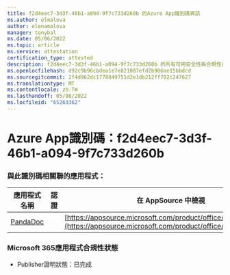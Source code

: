```yaml
---
title: f2d4eec7-3d3f-46b1-a094-9f7c733d260b 的Azure App識別碼資訊
ms.author: elmalova
author: elenamalova
manager: tonybal
ms.date: 05/06/2022
ms.topic: article
ms.service: attestation
certification_type: attested
description: f2d4eec7-3d3f-46b1-a094-9f7c733d260b 的所有可用安全性與合規性資訊。
ms.openlocfilehash: d92c9b96cbdea1e7e821087efd2b906ae15bbdcd
ms.sourcegitcommit: 2f4d962dc1778849751d2e1db212ff702c247627
ms.translationtype: MT
ms.contentlocale: zh-TW
ms.lasthandoff: 05/06/2022
ms.locfileid: "65263362"
---
```

# <a name="azure-app-id-f2d4eec7-3d3f-46b1-a094-9f7c733d260b"></a>Azure App識別碼：f2d4eec7-3d3f-46b1-a094-9f7c733d260b


### <a name="apps-associated-with-this-id"></a>與此識別碼相關聯的應用程式：
| **應用程式名稱** | **認證** | **在 AppSource 中檢視** |
|--------------|---------------|-----------------------|
| [PandaDoc](../forward/WA200002927.md) |  | [https://appsource.microsoft.com/product/office/WA200002927](https://appsource.microsoft.com/product/office/WA200002927) |

### <a name="microsoft-365-app-compliance-status"></a>Microsoft 365應用程式合規性狀態
- Publisher證明狀態：已完成
